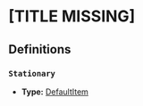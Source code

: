 # [TITLE MISSING]

## Definitions

### <a name="Stationary"></a> `Stationary`

- **Type:** <a href="./_Item.md#DefaultItem">DefaultItem</a>
